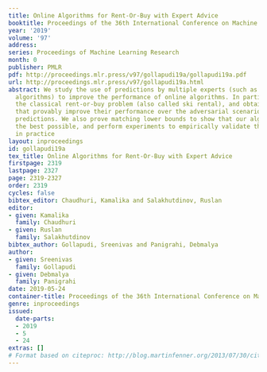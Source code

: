 ```yaml
---
title: Online Algorithms for Rent-Or-Buy with Expert Advice
booktitle: Proceedings of the 36th International Conference on Machine Learning
year: '2019'
volume: '97'
address: 
series: Proceedings of Machine Learning Research
month: 0
publisher: PMLR
pdf: http://proceedings.mlr.press/v97/gollapudi19a/gollapudi19a.pdf
url: http://proceedings.mlr.press/v97/gollapudi19a.html
abstract: We study the use of predictions by multiple experts (such as machine learning
  algorithms) to improve the performance of online algorithms. In particular, we consider
  the classical rent-or-buy problem (also called ski rental), and obtain algorithms
  that provably improve their performance over the adversarial scenario by using these
  predictions. We also prove matching lower bounds to show that our algorithms are
  the best possible, and perform experiments to empirically validate their performance
  in practice
layout: inproceedings
id: gollapudi19a
tex_title: Online Algorithms for Rent-Or-Buy with Expert Advice
firstpage: 2319
lastpage: 2327
page: 2319-2327
order: 2319
cycles: false
bibtex_editor: Chaudhuri, Kamalika and Salakhutdinov, Ruslan
editor:
- given: Kamalika
  family: Chaudhuri
- given: Ruslan
  family: Salakhutdinov
bibtex_author: Gollapudi, Sreenivas and Panigrahi, Debmalya
author:
- given: Sreenivas
  family: Gollapudi
- given: Debmalya
  family: Panigrahi
date: 2019-05-24
container-title: Proceedings of the 36th International Conference on Machine Learning
genre: inproceedings
issued:
  date-parts:
  - 2019
  - 5
  - 24
extras: []
# Format based on citeproc: http://blog.martinfenner.org/2013/07/30/citeproc-yaml-for-bibliographies/
---
```

